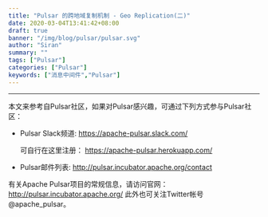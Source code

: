 ```yaml
---
title: "Pulsar 的跨地域复制机制 - Geo Replication(二)"
date: 2020-03-04T13:41:42+08:00
draft: true
banner: "/img/blog/pulsar/pulsar.svg"
author: "Siran"
summary: ""
tags: ["Pulsar"]
categories: ["Pulsar"]
keywords: ["消息中间件","Pulsar"]
---
```



****
本文来参考自Pulsar社区，如果对Pulsar感兴趣，可通过下列方式参与Pulsar社区：

- Pulsar Slack频道: 
  https://apache-pulsar.slack.com/
  
  可自行在这里注册：
  https://apache-pulsar.herokuapp.com/

- Pulsar邮件列表: http://pulsar.incubator.apache.org/contact



有关Apache Pulsar项目的常规信息，请访问官网：
http://pulsar.incubator.apache.org/
此外也可关注Twitter帐号@apache_pulsar。

